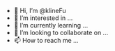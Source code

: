 - 👋 Hi, I’m @klineFu
- 👀 I’m interested in ...
- 🌱 I’m currently learning ...
- 💞️ I’m looking to collaborate on ...
- 📫 How to reach me ...

<!---
klineFu/klineFu is a ✨ special ✨ repository because its `README.md` (this file) appears on your GitHub profile.
You can click the Preview link to take a look at your changes.
--->
